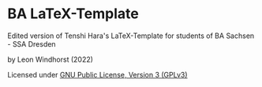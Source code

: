 # BA LaTeX-Template
Edited version of Tenshi Hara's LaTeX-Template for students of BA Sachsen - SSA
Dresden

by Leon Windhorst (2022)

Licensed under [GNU Public License, Version 3 (GPLv3)](/LICENSE)
